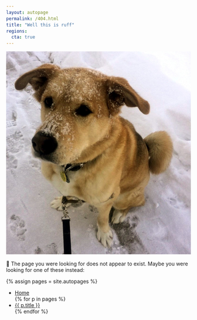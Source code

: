 ```yaml
---
layout: autopage
permalink: /404.html
title: "Well this is ruff"
regions:
  cta: true
---
```


![Why so blue?](/images/404.jpg)

:dog: The page you were looking for does not appear to exist. Maybe you were looking 
for one of these instead:

{% assign pages = site.autopages %}
<ul>
  <li><a href="/">Home</a></li>
  {% for p in pages %}
  <li>
    <a href="{{ p.url }}">
      {{ p.title }}
    </a>
  </li>
  {% endfor %}
</ul>
